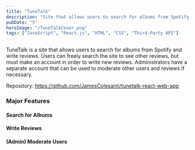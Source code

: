 ```yaml
---
title: "TuneTalk"
description: "Site that allows users to search for albums from Spotify and write reviews"
pubDate: "5"
heroImage: "/TuneTalkCover.png"
tags: ["JavaScript", "React.js", "HTML", "CSS", "Third-Party API"]
---
```


TuneTalk is a site that allows users to search for albums from Spotify and write reviews. Users can freely search the site to see other reviews, but must make an account in order to write new reviews. Administrators have a separate account that can be used to moderate other users and reviews if necessary. 

Repository: https://github.com/JamesColesanti/tunetalk-react-web-app

### Major Features

#### Search for Albums

#### Write Reviews

#### (Admin) Moderate Users

